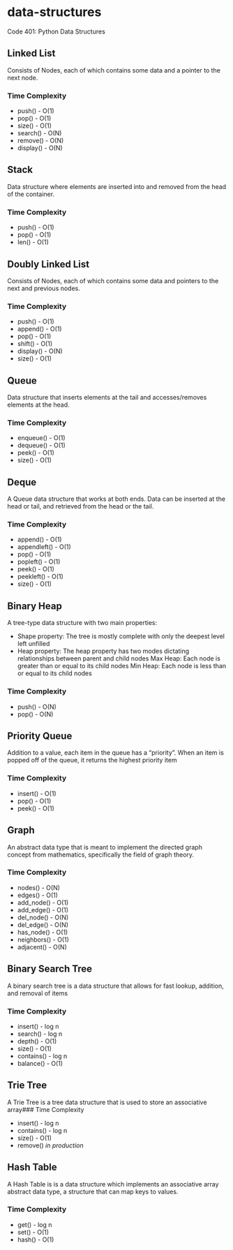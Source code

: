 # data-structures
Code 401: Python Data Structures

## Linked List
Consists of Nodes, each of which contains some data and a pointer to the next node.
### Time Complexity
* push() - O(1)
* pop() - O(1)
* size() - O(1)
* search() - O(N)
* remove() - O(N)
* display() - O(N)


## Stack
Data structure where elements are inserted into and removed from the head of the container.
### Time Complexity
* push() - O(1)
* pop() - O(1)
* len() - O(1)


## Doubly Linked List
Consists of Nodes, each of which contains some data and pointers to the next and previous nodes.
### Time Complexity
* push() - O(1)
* append() - O(1)
* pop() - O(1)
* shift() - O(1)
* display() - O(N)
* size() - O(1)



## Queue
Data structure that inserts elements at the tail and accesses/removes elements at the head.
### Time Complexity
* enqueue() - O(1)
* dequeue() - O(1)
* peek() - O(1)
* size() - O(1)



## Deque
A Queue data structure that works at both ends.
Data can be inserted at the head or tail, and retrieved from the head or the tail.
### Time Complexity
* append() - O(1)
* appendleft() - O(1)
* pop() - O(1)
* popleft() - O(1)
* peek() - O(1)
* peekleft() - O(1)
* size() - O(1)


## Binary Heap
A tree-type data structure with two main properties:
- Shape property: The tree is mostly complete with only the deepest level left unfilled
- Heap property: The heap property has two modes dictating relationships between parent and child nodes
    Max Heap: Each node is greater than or equal to its child nodes
    Min Heap: Each node is less than or equal to its child nodes

### Time Complexity
* push() - O(N)
* pop() - O(N)


## Priority Queue
Addition to a value, each item in the queue has a “priority”.
When an item is popped off of the queue, it returns the highest priority item
### Time Complexity
* insert() - O(1)
* pop() - O(1)
* peek() - O(1)

## Graph
An abstract data type that is meant to implement the directed graph concept from mathematics, specifically the field of graph theory.
### Time Complexity
* nodes() - O(N)
* edges() - O(1)
* add_node() - O(1)
* add_edge() - O(1)
* del_node() - O(N)
* del_edge() - O(N)
* has_node() - O(1)
* neighbors() - O(1)
* adjacent() - O(N)


## Binary Search Tree
A binary search tree is a data structure that allows for fast lookup, addition, and removal of items
### Time Complexity
* insert() - log n
* search() - log n
* depth() - O(1)
* size() - O(1)
* contains() - log n
* balance() - O(1)


## Trie Tree
A Trie Tree is a tree data structure that is used to store an associative array### Time Complexity
* insert() - log n
* contains() - log n
* size() - O(1)
* remove() *in production*


## Hash Table
A Hash Table is is a data structure which implements an associative array abstract data type, a structure that can map keys to values. 
### Time Complexity
* get() - log n
* set() - O(1)
* hash() - O(1)

